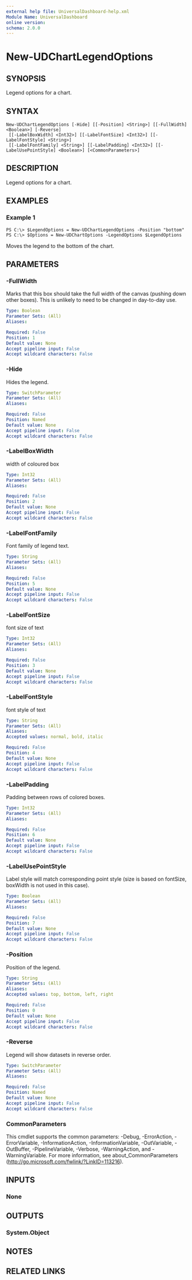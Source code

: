 ```yaml
---
external help file: UniversalDashboard-help.xml
Module Name: UniversalDashboard
online version:
schema: 2.0.0
---
```


# New-UDChartLegendOptions

## SYNOPSIS
Legend options for a chart.

## SYNTAX

```
New-UDChartLegendOptions [-Hide] [[-Position] <String>] [[-FullWidth] <Boolean>] [-Reverse]
 [[-LabelBoxWidth] <Int32>] [[-LabelFontSize] <Int32>] [[-LabelFontStyle] <String>]
 [[-LabelFontFamily] <String>] [[-LabelPadding] <Int32>] [[-LabelUsePointStyle] <Boolean>] [<CommonParameters>]
```

## DESCRIPTION
Legend options for a chart.

## EXAMPLES

### Example 1
```
PS C:\> $LegendOptions = New-UDChartLegendOptions -Position "bottom" 
PS C:\> $Options = New-UDChartOptions -LegendOptions $LegendOptions
```

Moves the legend to the bottom of the chart.

## PARAMETERS

### -FullWidth
Marks that this box should take the full width of the canvas (pushing down other boxes). This is unlikely to need to be changed in day-to-day use.

```yaml
Type: Boolean
Parameter Sets: (All)
Aliases:

Required: False
Position: 1
Default value: None
Accept pipeline input: False
Accept wildcard characters: False
```

### -Hide
Hides the legend.

```yaml
Type: SwitchParameter
Parameter Sets: (All)
Aliases:

Required: False
Position: Named
Default value: None
Accept pipeline input: False
Accept wildcard characters: False
```

### -LabelBoxWidth
width of coloured box

```yaml
Type: Int32
Parameter Sets: (All)
Aliases:

Required: False
Position: 2
Default value: None
Accept pipeline input: False
Accept wildcard characters: False
```

### -LabelFontFamily
Font family of legend text.

```yaml
Type: String
Parameter Sets: (All)
Aliases:

Required: False
Position: 5
Default value: None
Accept pipeline input: False
Accept wildcard characters: False
```

### -LabelFontSize
font size of text

```yaml
Type: Int32
Parameter Sets: (All)
Aliases:

Required: False
Position: 3
Default value: None
Accept pipeline input: False
Accept wildcard characters: False
```

### -LabelFontStyle
font style of text

```yaml
Type: String
Parameter Sets: (All)
Aliases:
Accepted values: normal, bold, italic

Required: False
Position: 4
Default value: None
Accept pipeline input: False
Accept wildcard characters: False
```

### -LabelPadding
Padding between rows of colored boxes.

```yaml
Type: Int32
Parameter Sets: (All)
Aliases:

Required: False
Position: 6
Default value: None
Accept pipeline input: False
Accept wildcard characters: False
```

### -LabelUsePointStyle
Label style will match corresponding point style (size is based on fontSize, boxWidth is not used in this case).

```yaml
Type: Boolean
Parameter Sets: (All)
Aliases:

Required: False
Position: 7
Default value: None
Accept pipeline input: False
Accept wildcard characters: False
```

### -Position
Position of the legend.

```yaml
Type: String
Parameter Sets: (All)
Aliases:
Accepted values: top, bottom, left, right

Required: False
Position: 0
Default value: None
Accept pipeline input: False
Accept wildcard characters: False
```

### -Reverse
Legend will show datasets in reverse order.

```yaml
Type: SwitchParameter
Parameter Sets: (All)
Aliases:

Required: False
Position: Named
Default value: None
Accept pipeline input: False
Accept wildcard characters: False
```

### CommonParameters
This cmdlet supports the common parameters: -Debug, -ErrorAction, -ErrorVariable, -InformationAction, -InformationVariable, -OutVariable, -OutBuffer, -PipelineVariable, -Verbose, -WarningAction, and -WarningVariable. For more information, see about_CommonParameters (http://go.microsoft.com/fwlink/?LinkID=113216).

## INPUTS

### None

## OUTPUTS

### System.Object

## NOTES

## RELATED LINKS
